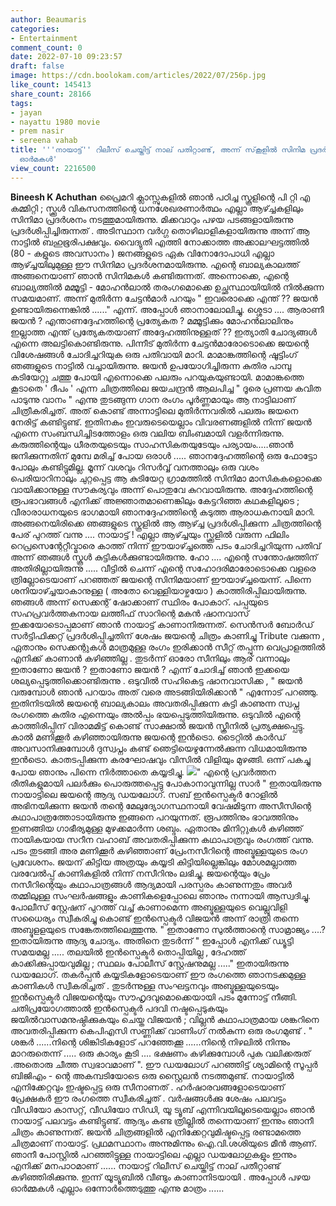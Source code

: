 ```yaml
---
author: Beaumaris
categories:
- Entertainment
comment_count: 0
date: 2022-07-10 09:23:57
draft: false
image: https://cdn.boolokam.com/articles/2022/07/256p.jpg
like_count: 145413
share_count: 28166
tags:
- jayan
- nayattu 1980 movie
- prem nasir
- sereena vahab
title: '''നായാട്ട്'' റിലീസ് ചെയ്തിട്ട് നാല് പതിറ്റാണ്ട്, അന്ന് സ്‌കൂളിൽ സിനിമ പ്രദർശിപ്പിച്ചതിന്റെ
  ഓർമകൾ'
view_count: 2216500
---
```


**Bineesh K Achuthan** പ്രൈമറി ക്ലാസ്സുകളിൽ ഞാൻ പഠിച്ച സ്കൂളിന്റെ പി റ്റി എ കമ്മിറ്റി ; സ്ക്കൂൾ വികസനത്തിന്റെ ധനശേഖരണാർത്ഥം എല്ലാ ആഴ്ച്ചകളിലും സിനിമാ പ്രദർശനം നടത്തുമായിരുന്നു. മിക്കവാറും പഴയ പടങ്ങളായിരുന്നു പ്രദർശിപ്പിച്ചിരുന്നത് . അടിസ്ഥാന വർഗ്ഗ തൊഴിലാളികളായിരുന്നു അന്ന് ആ നാട്ടിൽ ബഹുഭൂരിപക്ഷവും. വൈദ്യുതി എത്തി നോക്കാത്ത അക്കാലഘട്ടത്തിൽ (80 - കളുടെ അവസാനം ) ജനങ്ങളുടെ ഏക വിനോദോപാധി എല്ലാ ആഴ്ച്ചയിലുമുള്ള ഈ സിനിമാ പ്രദർശനമായിരുന്നു. എന്റെ ബാല്യകാലത്ത് അങ്ങനെയാണ് ഞാൻ സിനിമകൾ കണ്ടിരുന്നത്. അന്നൊക്കെ, എന്റെ ബാല്യത്തിൽ മമ്മൂട്ടി - മോഹൻലാൽ തരംഗമൊക്കെ ഉച്ഛസ്ഥായിയിൽ നിൽക്കുന്ന സമയമാണ്. അന്ന് മുതിർന്ന ചേട്ടൻമാർ പറയും " ഇവരൊക്കെ എന്ത് ?? ജയൻ ഉണ്ടായിരുന്നെങ്കിൽ ......" എന്ന്. അപ്പോൾ ഞാനാലോലിച്ചു. ശ്ശെടാ .... ആരാണീ ജയൻ ? എന്താണദ്ദേഹത്തിന്റെ പ്രത്യേകത ? മമ്മൂട്ടിക്കും മോഹൻലാലിനും ഇല്ലാത്ത എന്ത് പ്രത്യേകതയാണ് അദ്ദേഹത്തിനുള്ളത് ?? ഇത്യാതി ചോദ്യങ്ങൾ എന്നെ അലട്ടികൊണ്ടിരുന്നു. പിന്നീട് മുതിർന്ന ചേട്ടൻമാരോടൊക്കെ ജയന്റെ വിശേഷങ്ങൾ ചോദിച്ചറിയുക ഒരു പതിവായി മാറി. മാമാങ്കത്തിന്റെ ഷൂട്ടിംഗ് ഞങ്ങളുടെ നാട്ടിൽ വച്ചായിരുന്നു. ജയൻ ഉപയോഗിച്ചിരുന്ന കുതിര പാമ്പു കടിയേറ്റു ചത്തു പോയി എന്നൊക്കെ പലരും പറയുകയുണ്ടായി. മാമാങ്കത്തെ കൂടാതെ ' ദീപം ' എന്ന ചിത്രത്തിലെ ജയചന്ദ്രൻ ആലപിച്ച " ദൂരെ പ്രണയ കവിത പാടുന്നു വാനം " എന്നു തുടങ്ങുന്ന ഗാന രംഗം പൂർണ്ണമായും ആ നാട്ടിലാണ് ചിത്രീകരിച്ചത്. അത് കൊണ്ട് അന്നാട്ടിലെ മുതിർന്നവരിൽ പലരും ജയനെ നേരിട്ട് കണ്ടിട്ടുണ്ട്. ഇതിനകം ഇവരുടെയെല്ലാം വിവരണങ്ങളിൽ നിന്ന് ജയൻ എന്നെ സംബന്ധിച്ചിടത്തോളം ഒരു വലിയ ബിംബമായി വളർന്നിരുന്നു. കരുത്തിന്റെയും ധീരതയുടെയും സാഹസികതയുടേയും പര്യായം..…ഞാൻ ജനിക്കുന്നതിന് മുമ്പേ മരിച്ച് പോയ ഒരാൾ ..... ഞാനദ്ദേഹത്തിന്റെ ഒരു ഫോട്ടോ പോലും കണ്ടിട്ടുമില്ല. മൂന്ന് വശവും റിസർവ്വ് വനത്താലും ഒരു വശം പെരിയാറിനാലും ചുറ്റപ്പെട്ട ആ കുടിയേറ്റ ഗ്രാമത്തിൽ സിനിമാ മാസികകളൊക്കെ വായിക്കാനുള്ള സൗകര്യവും അന്ന് പൊതുവേ കുറവായിരുന്നു. അദ്ദേഹത്തിന്റെ രൂപഭാവങ്ങൾ എനിക്ക് അജ്ഞാതമാണെങ്കിലും കേട്ടറിഞ്ഞ കഥകളിലൂടെ ; വീരാരാധനയുടെ ഭാഗമായി ഞാനദ്ദേഹത്തിന്റെ കടുത്ത ആരാധകനായി മാറി. അങ്ങനെയിരിക്കെ ഞങ്ങളുടെ സ്കൂളിൽ ആ ആഴ്ച്ച പ്രദർശിപ്പിക്കുന്ന ചിത്രത്തിന്റെ പേര് പുറത്ത് വന്നു .... നായാട്ട് ! എല്ലാ ആഴ്ച്ചയും സ്ക്കൂളിൽ വരുന്ന ഫിലിം റെപ്രസെന്റേറ്റീവ്മാരെ കാത്ത് നിന്ന് ഈയാഴ്ച്ചത്തെ പടം ചോദിച്ചറിയുന്ന പതിവ് അന്ന് ഞങ്ങൾ സ്കൂൾ കുട്ടികൾക്കുണ്ടായിരുന്നു. ഹോ .... എന്റെ സന്തോഷത്തിന് അതിരില്ലായിരുന്നു ..... വീട്ടിൽ ചെന്ന് എന്റെ സഹോദരിമാരോടൊക്കെ വളരെ ത്രില്ലോടെയാണ് പറഞ്ഞത് ജയന്റെ സിനിമയാണ് ഈയാഴ്ച്ചയെന്ന്. പിന്നെ ശനിയാഴ്ച്ചയാകാനുള്ള ( അതോ വെള്ളിയാഴ്ചയോ ) കാത്തിരിപ്പിലായിരുന്നു. ഞങ്ങൾ അന്ന് സെക്കന്റ് ഷോക്കാണ് സ്ഥിരം പോകാറ്. പപ്പയുടെ സഹപ്രവർത്തകനായ ലത്തീഫ് സാറിന്റെ മകൻ ഷാനവാസ് ഇക്കയോടൊപ്പമാണ് ഞാൻ നായാട്ട് കാണാനിരുന്നത്. സെൻസർ ബോർഡ് സർട്ടിഫിക്കറ്റ് പ്രദർശിപ്പിച്ചതിന് ശേഷം ജയന്റെ ചിത്രം കാണിച്ചു Tribute വക്കുന്ന , ഏതാനും സെക്കന്റുകൾ മാത്രമുള്ള രംഗം ഇരിക്കാൻ സീറ്റ് തപ്പുന്ന വെപ്രാളത്തിൽ എനിക്ക് കാണാൻ കഴിഞ്ഞില്ല . തുടർന്ന് ഓരോ സീനിലും ആര് വന്നാലും ഇതാണോ ജയൻ ? ഇതാണോ ജയൻ ? എന്ന് ചോദിച്ച് ഞാൻ ഇക്കയെ ശല്യപ്പെടുത്തിക്കൊണ്ടിരുന്നു . ഒടുവിൽ സഹികെട്ട ഷാനവാസിക്ക , " ജയൻ വരുമ്പോൾ ഞാൻ പറയാം അത് വരെ അടങ്ങിയിരിക്കാൻ " എന്നോട് പറഞ്ഞു. ഇതിനിടയിൽ ജയന്റെ ബാല്യകാലം അവതരിപ്പിക്കുന്ന കുട്ടി കാണുന്ന സ്വപ്ന രംഗത്തെ കുതിര എന്നെയും അൽപ്പം ഭയപ്പെടുത്തിയിരുന്നു. ഒടുവിൽ എന്റെ കാത്തിരിപ്പിന് വിരാമമിട്ട് കൊണ്ട് സാക്ഷാൽ ജയൻ സ്ക്രീനിൽ പ്രത്യക്ഷപ്പെട്ടു. കാൽ മണിക്കൂർ കഴിഞ്ഞായിരുന്നു ജയന്റെ ഇൻട്രൊ. ടൈറ്റിൽ കാർഡ് അവസാനിക്കുമ്പോൾ ദുസ്വപ്നം കണ്ട് ഞെട്ടിയെഴുന്നേൽക്കുന്ന വിധമായിരുന്നു ഇൻട്രൊ. കാതടപ്പിക്കുന്ന കരഘോഷവും വിസിൽ വിളിയും മുഴങ്ങി. ഒന്ന് പകച്ചു പോയ ഞാനും പിന്നെ നിർത്താതെ കയ്യടിച്ചു. ![](https://cdn.boolokam.com/articles/2022/07/256p.jpg)" എന്റെ പ്രവർത്തന രീതികളുമായി പലർക്കും പൊരുത്തപ്പെട്ടു പോകാനാവുന്നില്ല സാർ " ഇതായിരുന്നു നായാട്ടിലെ ജയന്റെ ആദ്യ ഡയലോഗ്. സബ് ഇൻസ്പെക്ടർ റോളിൽ അഭിനയിക്കുന്ന ജയൻ തന്റെ മേലുദ്യോഗസ്ഥനായി വേഷമിടുന്ന അസീസിന്റെ കഥാപാത്രത്തോടായിരുന്നു ഇങ്ങനെ പറയുന്നത്. രൂപത്തിനും ഭാവത്തിനും ഇണങ്ങിയ ഗാഭീര്യമുള്ള മുഴക്കമാർന്ന ശബ്ദം. ഏതാനും മിനിറ്റുകൾ കഴിഞ്ഞ് നായികയായ സറീന വഹാബ് അവതരിപ്പിക്കുന്ന കഥാപാത്രവും രംഗത്ത് വന്നു. പടം തുടങ്ങി അര മണിക്കൂർ കഴിഞ്ഞാണ് പ്രേംനസീറിന്റെ അബ്ദുള്ളയുടെ രംഗ പ്രവേശനം. ജയന് കിട്ടിയ അത്രയും കയ്യടി കിട്ടിയില്ലെങ്കിലും മോശമല്ലാത്ത വരവേൽപ്പ് കാണികളിൽ നിന്ന് നസീറിനും ലഭിച്ചു. ജയന്റെയും പ്രേം നസീറിന്റെയും കഥാപാത്രങ്ങൾ ആദ്യമായി പരസ്പരം കാണുന്നതും അവർ തമ്മിലുള്ള സംഘർഷങ്ങളും കാണികളെപ്പോലെ ഞാനും നന്നായി ആസ്വദിച്ചു. പോലീസ് സ്റ്റേഷന് പുറത്ത് വച്ച് കാണാമെന്ന അബ്ദുള്ളയുടെ വെല്ലുവിളി സധൈര്യം സ്വീകരിച്ചു കൊണ്ട് ഇൻസ്പെക്ടർ വിജയൻ അന്ന് രാത്രി തന്നെ അബ്ദുളളയുടെ സങ്കേതത്തിലെത്തുന്നു. " ഇതാണോ സുൽത്താന്റെ സാമ്രാജ്യം ....? ഇതായിരുന്നു ആദ്യ ചോദ്യം. അതിനെ തുടർന്ന് " ഇപ്പോൾ എനിക്ക് ഡ്യൂട്ടി സമയമല്ല ..... തലയിൽ ഇൻസ്പെക്ടർ തൊപ്പിയില്ല , ദേഹത്ത് കാക്കിക്കുപ്പായവുമില്ല ; സ്ഥലം പോലീസ് സ്റ്റേഷനുമല്ല ....." ഇതായിരുന്നു ഡയലോഗ്. തകർപ്പൻ കയ്യടികളോടെയാണ് ഈ രംഗത്തെ ഞാനടക്കമുള്ള കാണികൾ സ്വീകരിച്ചത് . തുടർന്നുള്ള സംഘട്ടനവും അബ്ദുള്ളയുടെയും ഇൻസ്പെക്ടർ വിജയന്റെയും സൗഹൃദവുമൊക്കെയായി പടം മുന്നോട്ട് നീങ്ങി. ചതിപ്രയോഗത്താൽ ഇൻസ്പെക്ടർ പദവി നഷ്ടപ്പെടുകയും ജയിൽവാസമനുഷ്ഠിക്കുകയും ചെയ്ത വിജയൻ ; വില്ലൻ കഥാപാത്രമായ ശങ്കറിനെ അവതരിപ്പിക്കുന്ന കെപിഎസി സണ്ണിക്ക് വാണിംഗ് നൽകുന്ന ഒരു രംഗമുണ്ട് . " ശങ്കർ ......നിന്റെ ശിങ്കിടികളോട് പറഞ്ഞേക്കൂ ......നിന്റെ നിഴലിൽ നിന്നും മാറരുതെന്ന് ..... ഒരു കാര്യം കൂടി .... ഭക്ഷണം കഴിക്കുമ്പോൾ പുക വലിക്കരുത് .അതൊരു ചീത്ത സ്വഭാവമാണ് ". ഈ ഡയലോഗ് പറഞ്ഞിട്ട് ശ്യാമിന്റെ സൂപ്പർ ബിജിഎം - ന്റെ അകമ്പടിയോടെ ഒരു സ്റ്റൈലൻ നടത്തമുണ്ട്. നായാട്ടിൽ എനിക്കേറ്റവും ഇഷ്ടപ്പെട്ട ഒരു സീനാണത് . ഹർഷാരവങ്ങളോടെയാണ് പ്രേക്ഷകർ ഈ രംഗത്തെ സ്വീകരിച്ചത് . വർഷങ്ങൾക്കു ശേഷം പലവട്ടം വീഡിയോ കാസറ്റ്, വീഡിയോ സിഡി, യൂ ട്യൂബ് എന്നിവയിലൂടെയെല്ലാം ഞാൻ നായാട്ട് പലവട്ടം കണ്ടിട്ടുണ്ട്. ആദ്യം കണ്ട ത്രില്ലിൽ തന്നെയാണ് ഇന്നും ഞാനീ ചിത്രം കാണുന്നത്. ജയൻ ചിത്രങ്ങളിൽ എനിക്കേറ്റവുമിഷ്ടപ്പെട്ട രണ്ടാമത്തെ ചിത്രമാണ് നായാട്ട്. പ്രഥമസ്ഥാനം അന്നുമിന്നും ഐ.വി.ശശിയുടെ മീൻ ആണ്. ഞാനീ പോസ്റ്റിൽ പറഞ്ഞിട്ടുള്ള നായാട്ടിലെ എല്ലാ ഡയലോഗുകളും ഇന്നും എനിക്ക് മനപാഠമാണ് ...... നായാട്ട് റിലീസ് ചെയ്തിട്ട് നാല് പതീറ്റാണ്ട് കഴിഞ്ഞിരിക്കുന്നു. ഇന്ന് യൂട്യൂബിൽ വീണ്ടും കാണാനിടയായി . അപ്പോൾ പഴയ ഓർമ്മകൾ എല്ലാം ഒന്നോർത്തെടുത്തു എന്നു മാത്രം ...... &nbsp;